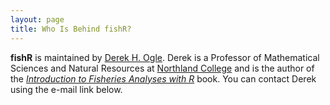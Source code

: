 ```yaml
---
layout: page
title: Who Is Behind fishR?
---
```


**fishR** is maintained by [Derek H. Ogle](http://derekogle.com).  Derek is a Professor of Mathematical Sciences and Natural Resources at [Northland College](http://northland.edu) and is the author of the [*Introduction to Fisheries Analyses with R*](http://derekogle.com/IFAR/) book.  You can contact Derek using the e-mail link below.
